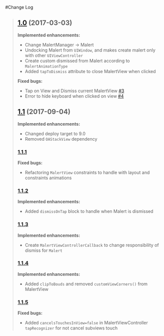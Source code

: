 #Change Log

> ## [1.0](https://github.com/vitormesquita/Malert/tree/1.0) (2017-03-03)
>
> **Implemented enhancements:**
> 
> - Change MalertManager -> Malert
> - Undocking Malert from `UIWindow`, and makes create malert only with other `UIViewController`
> - Create custom dismissed from Malert according to `MalertAnimationType`
> - Added `tapToDismiss` attribute to close MalertView when clicked
>
> **Fixed bugs:**
>
> - Tap on View and Dismiss current MalertView [#3](https://github.com/vitormesquita/Malert/issues/3)
> - Error to hide keyboard when clicked on view [#4](https://github.com/vitormesquita/Malert/issues/4)
> 
> ## [1.1](https://github.com/vitormesquita/Malert/tree/1.1) (2017-09-04)
> 
> **Implemented enhancements:**
> 
> - Changed deploy target to 9.0
> - Removed `OAStackView` dependency
> 
> ### [1.1.1](https://github.com/vitormesquita/Malert/tree/1.1.1)
> 
> **Fixed bugs:**
> 
> - Refactoring `MalertView` constraints to handle with layout and constraints animations
> 
> ### [1.1.2](https://github.com/vitormesquita/Malert/tree/1.1.2)
> 
> **Implemented enhancements:**
> 
> - Added `dismissOnTap` block to handle when Malert is dismissed
>
> ### [1.1.3](https://github.com/vitormesquita/Malert/tree/1.1.3)
> 
> **Implemented enhancements:** 
> 
> - Create `MalertViewControllerCallback` to change responsibility of dismiss for `Malert`
>
> ### [1.1.4](https://github.com/vitormesquita/Malert/tree/1.1.4)
>
> **Implemented enhancements:**
>
> - Added `clipToBouds` and removed `customViewCorners()` from MalertView
>
> ### [1.1.5](https://github.com/vitormesquita/Malert/tree/1.1.5)
>
> **Fixed bugs:**
> 
> - Added `cancelsTouchesInView=false` in MalertViewController `tapRecognizer` for not cancel subviews touch
>
